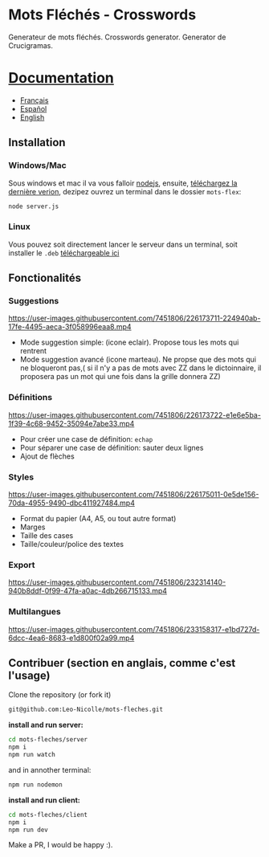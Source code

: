 # Mots Fléchés - Crosswords

Generateur de mots fléchés. Crosswords generator. Generator de Crucigramas.

# [Documentation](https://leo-nicolle.github.io/mots-fleches/)
 - [Français]()
 - [Español]()
 - [English]()

## Installation

### Windows/Mac

Sous windows et mac il va vous falloir [nodejs](https://nodejs.org/en/download), ensuite, [téléchargez la dernière verion](https://github.com/octo-org/octo-repo/releases/latest), dezipez ouvrez un terminal dans le dossier `mots-flex`: 
```bash
node server.js
```
### Linux
Vous pouvez soit directement lancer le serveur dans un terminal, soit installer le `.deb` [téléchargeable ici](https://github.com/octo-org/octo-repo/releases/latest)

## Fonctionalités

### Suggestions

https://user-images.githubusercontent.com/7451806/226173711-224940ab-17fe-4495-aeca-3f058996eaa8.mp4

 - Mode suggestion simple: (icone eclair). Propose tous les mots qui rentrent
 - Mode suggestion avancé (icone marteau). Ne propse que des mots qui ne bloqueront pas,( si il n'y a pas de mots avec ZZ dans le dictoinnaire, il proposera pas un mot qui une fois dans la grille donnera ZZ) 

### Définitions

https://user-images.githubusercontent.com/7451806/226173722-e1e6e5ba-1f39-4c68-9452-35094e7abe33.mp4

 - Pour créer une case de définition: `echap`
 - Pour séparer une case de définition: sauter deux lignes
 - Ajout de flèches

### Styles

https://user-images.githubusercontent.com/7451806/226175011-0e5de156-70da-4955-9490-dbc411927484.mp4

 - Format du papier (A4, A5, ou tout autre format)
 - Marges
 - Taille des cases
 - Taille/couleur/police des textes

### Export

https://user-images.githubusercontent.com/7451806/232314140-940b8ddf-0f99-47fa-a0ac-4db266715133.mp4

### Multilangues

https://user-images.githubusercontent.com/7451806/233158317-e1bd727d-6dcc-4ea6-8683-e1d800f02a99.mp4


## Contribuer (section en anglais, comme c'est l'usage)

Clone the repository (or fork it)
```sh
git@github.com:Leo-Nicolle/mots-fleches.git
```

**install and run server:**
```sh
cd mots-fleches/server
npm i
npm run watch
```
and in annother terminal:
```sh
npm run nodemon
```
**install and run client:**
```sh
cd mots-fleches/client
npm i
npm run dev
```
Make a PR, I would be happy :).
